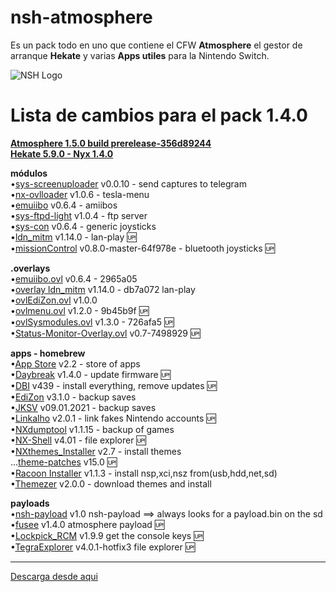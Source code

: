 # nsh-atmosphere
Es un pack todo en uno que contiene el CFW **Atmosphere** el gestor de arranque **Hekate** y varias **Apps utiles** para la Nintendo Switch.

![NSH Logo](https://raw.githubusercontent.com/team-racoon/nsh-atmosphere/master/nsh-logo.png)


# Lista de cambios para el pack 1.4.0

**[Atmosphere 1.5.0 build prerelease-356d89244](https://github.com/Atmosphere-NX/Atmosphere/releases)**  
**[Hekate 5.9.0 - Nyx 1.4.0](https://github.com/CTCaer/hekate/releases)**


**módulos**  
•[sys-screenuploader](https://github.com/bakatrouble/sys-screenuploader/releases)  v0.0.10 - send captures to telegram  
•[nx-ovlloader](https://github.com/WerWolv/nx-ovlloader/releases) v1.0.6 - tesla-menu  
•[emuiibo](https://github.com/XorTroll/emuiibo/releases) v0.6.4 - amiibos  
•[sys-ftpd-light](https://github.com/cathery/sys-ftpd-light/releases) v1.0.4 - ftp server  
•[sys-con](https://github.com/cathery/sys-con/releases) v0.6.4 - generic joysticks  
•[ldn_mitm](https://github.com/spacemeowx2/ldn_mitm/releases) v1.14.0 - lan-play 🆙   
•[missionControl](https://github.com/ndeadly/MissionControl/releases/) v0.8.0-master-64f978e - bluetooth joysticks 🆙  

**.overlays**  
•[emuiibo.ovl](https://github.com/XorTroll/emuiibo/releases) v0.6.4 - 2965a05  
•[overlay ldn_mitm](https://github.com/spacemeowx2/ldn_mitm/releases) v1.14.0 - db7a072 lan-play  
•[ovlEdiZon.ovl](https://github.com/WerWolv/EdiZon/releases) v1.0.0  
•[ovlmenu.ovl](https://github.com/WerWolv/Tesla-Menu/releases) v1.2.0 - 9b45b9f 🆙  
•[ovlSysmodules.ovl](https://github.com/WerWolv/ovl-sysmodules/releases) v1.3.0 - 726afa5 🆙  
•[Status-Monitor-Overlay.ovl](https://github.com/masagrator/Status-Monitor-Overlay/releases) v0.7-7498929 🆙  

**apps - homebrew**  
•[App Store](https://github.com/vgmoose/hb-appstore/releases) v2.2 - store of apps  
•[Daybreak](https://github.com/Atmosphere-NX/Atmosphere/releases) v1.4.0 - update firmware 🆙  
•[DBI](https://github.com/rashevskyv/dbi/releases) v439 - install everything, remove updates 🆙  
•[EdiZon](https://github.com/WerWolv/EdiZon/releases) v3.1.0 - backup saves   
•[JKSV](https://github.com/J-D-K/JKSV/releases) v09.01.2021 - backup saves  
•[Linkalho](https://github.com/rdmrocha/linkalho/releases) v2.0.1 - link fakes Nintendo accounts 🆙   
•[NXdumptool](https://github.com/DarkMatterCore/nxdumptool/releases) v1.1.15  - backup of games  
•[NX-Shell](https://github.com/joel16/NX-Shell/releases) v4.01 - file explorer 🆙   
•[NXthemes_Installer](https://github.com/exelix11/SwitchThemeInjector/releases) v2.7 - install themes  
...[theme-patches](https://github.com/exelix11/theme-patches) v15.0  🆙   
•[Racoon Installer](https://github.com/team-racoon/Racoon-Installer/releases) v1.1.3 - install nsp,xci,nsz from(usb,hdd,net,sd)   
•[Themezer](https://github.com/suchmememanyskill/themezer-nx/releases) v2.0.0 - download themes and install  

**payloads**  
•[nsh-payload](https://github.com/team-racoon/nsh-atmosphere/releases) v1.0 nsh-payload ==> always looks for a payload.bin on the sd  
•[fusee](https://github.com/Atmosphere-NX/Atmosphere/releases) v1.4.0 atmosphere payload 🆙  
•[Lockpick_RCM](https://github.com/shchmue/Lockpick_RCM/releases) v1.9.9 get the console keys 🆙  
•[TegraExplorer](https://github.com/suchmememanyskill/TegraExplorer/releases) v4.0.1-hotfix3 file explorer 🆙  


-----------------------------------------------------------------------------
[Descarga desde aqui](https://github.com/team-racoon/nsh-atmosphere/releases)

